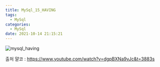 ```yaml
---
title: MySql_15_HAVING
tags:
  - MySql
categories:
  - MySql
date: 2021-10-14 21:15:21
---
```


![mysql_having](/review_img/mysql/16.PNG)


출처 얄코 : https://www.youtube.com/watch?v=dgpBXNa9vJc&t=3883s

